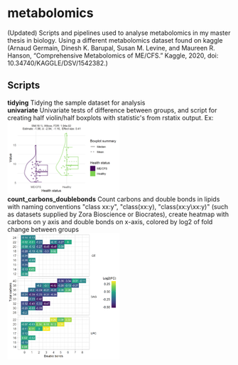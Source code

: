 # metabolomics 
(Updated) Scripts and pipelines used to analyse metabolomics in my master thesis in biology. Using a different metabolomics dataset found on kaggle (Arnaud Germain, Dinesh K. Barupal, Susan M. Levine, and Maureen R. Hanson, “Comprehensive Metabolomics of ME/CFS.” Kaggle, 2020, doi: 10.34740/KAGGLE/DSV/1542382.)

## Scripts
**tidying** Tidying the sample dataset for analysis<br/>
**univariate** Univariate tests of difference between groups, and script for creating half violin/half boxplots with statistic's from rstatix output. Ex: <br/>
<img src="plots/example_violinboxplot.png" width=50% height=50%><br/>
**count_carbons_doublebonds** Count carbons and double bonds in lipids with naming conventions "class xx:y", "class(xx:y), "class(xx:y\xx:y)" (such as datasets supplied by Zora Bioscience or Biocrates), create heatmap with carbons on y axis and double bonds on x-axis, colored by log2 of fold change between groups <br/>
<img src="plots/LipidCarbonDoublebonds.png" width=50% height=50%><br/>
